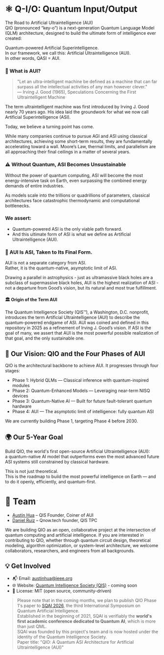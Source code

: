 # ⚛️ Q-I/O: Quantum Input/Output
The Road to Artificial Ultraintelligence (AUI)  
QIO (pronounced “key-o”) is a next-generation Quantum Language Model (QLM) architecture, designed to build the ultimate form of intelligence ever created:

Quantum-powered Artificial Superintelligence.  
In our framework, we call this: Artificial Ultraintelligence (AUI).  
In other words, QASI = AUI.

### 🧠 What is AUI?  
> "Let an ultra-intelligent machine be defined as a machine that can far surpass all the intellectual activities of any man however clever."  
— Irving J. Good (1965), Speculations Concerning the First Ultraintelligent Machine

The term ultraintelligent machine was first introduced by Irving J. Good nearly 70 years ago. His idea laid the groundwork for what we now call Artificial Superintelligence (ASI).

Today, we believe a turning point has come.

While many companies continue to pursue AGI and ASI using classical architectures, achieving some short-term results, they are fundamentally accelerating toward a wall.
Moore’s Law, thermal limits, and parallelism are all approaching their final ceilings in a matter of several years.

### ⚠️ Without Quantum, ASI Becomes Unsustainable
Without the power of quantum computing, ASI will become the most energy-intensive task on Earth, even surpassing the combined energy demands of entire industries.  

As models scale into the trillions or quadrillions of parameters, classical architectures face catastrophic thermodynamic and computational bottlenecks.

### We assert:
- Quantum-powered ASI is the only viable path forward.  
- And this ultimate form of ASI is what we define as Artificial Ultraintelligence (AUI).

### 🔁 AUI Is ASI, Taken to Its Final Form.
AUI is not a separate category from ASI.  
Rather, it is the quantum-native, asymptotic limit of ASI.

Drawing a parallel in astrophysics - just as ultramassive black holes are a subclass of supermassive black holes, AUI is the highest realization of ASI - not a departure from Good’s vision, but its natural and most true fulfillment.

#### 🏛️ Origin of the Term AUI
The Quantum Intelligence Society (QIS™), a Washington, D.C. nonprofit, introduces the term Artificial Ultraintelligence (AUI) to describe the quantum-powered endgame of ASI.
AUI was coined and defined in this repository in 2025 as a refinement of Irving J. Good’s vision.
If ASI is the goal of many, we assert that AUI is the most powerful possible realization of that goal, and the only sustainable one.

## 🔭 Our Vision: QIO and the Four Phases of AUI
QIO is the architectural backbone to achieve AUI. It progresses through four stages:
- Phase 1: Hybrid QLMs — Classical inference with quantum-inspired modules
- Phase 2: Quantum-Enhanced Models — Leveraging near-term NISQ devices
- Phase 3: Quantum-Native AI — Built for future fault-tolerant quantum hardware
- Phase 4: AUI — The asymptotic limit of intelligence: fully quantum ASI

We are currently building Phase 1, targeting Phase 4 before 2030.

## 🌍 Our 5-Year Goal
Build QIO, the world's first open-source Artificial Ultraintelligence (AUI):  
a quantum-native AI model that outperforms even the most advanced future ASI systems still constrained by classical hardware.

This is not just theoretical.  
This is the roadmap to build the most powerful intelligence on Earth — and to do it openly, efficiently, and quantum-first.

# 👥 Team
- [Austin Hua](https://austinhua.com) – QIS Founder, Coiner of AUI
- [Daniel Ruiz](https://www.linkedin.com/in/luisdanielruiz-in/) – Qnow.tech founder, QIS TPC

We are building QIO as an open, collaborative project at the intersection of quantum computing and artificial intelligence.
If you are interested in contributing to QIO, whether through quantum circuit design, theoretical modeling, algorithm optimization, or system-level architecture, we welcome collaborators, researchers, and engineers from all backgrounds.

## 💡 Get Involved
- 📬 Email: austinhua@ieee.org
- 🌐 Website: [Quantum Intelligence Society (QIS)](https://quantumintelligencesociety.org) - coming soon
- 📂 License: MIT (open source, community-driven)


> Please note that in the coming months, we plan to publish QIO Phase 1's paper to [SQAI 2026](https://sqai.org), the third International Symposium on Quantum Artificial Intelligence.  
> Established in the beginning of 2021, SQAI is verifiably the **world's first academic conference dedicated to Quantum AI**, which is more than just QML.  
> SQAI was founded by this project's team and is now hosted under the identity of the Quantum Intelligence Society.  
> Paper title: "QIO: A Quantum ASI Architecture for Artificial Ultraintelligence (AUI)"
